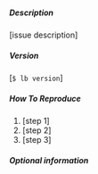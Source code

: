 ##### Description
[issue description]

##### Version
[`$ lb version`]

##### How To Reproduce
1. [step 1]
2. [step 2]
3. [step 3]

##### Optional information
